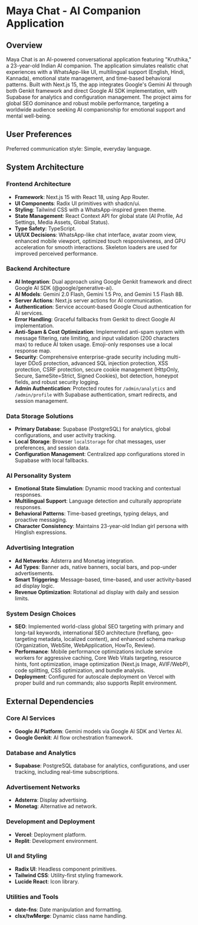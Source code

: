 # Maya Chat - AI Companion Application

## Overview
Maya Chat is an AI-powered conversational application featuring "Kruthika," a 23-year-old Indian AI companion. The application simulates realistic chat experiences with a WhatsApp-like UI, multilingual support (English, Hindi, Kannada), emotional state management, and time-based behavioral patterns. Built with Next.js 15, the app integrates Google's Gemini AI through both Genkit framework and direct Google AI SDK implementation, with Supabase for analytics and configuration management. The project aims for global SEO dominance and robust mobile performance, targeting a worldwide audience seeking AI companionship for emotional support and mental well-being.

## User Preferences
Preferred communication style: Simple, everyday language.

## System Architecture

### Frontend Architecture
- **Framework**: Next.js 15 with React 18, using App Router.
- **UI Components**: Radix UI primitives with shadcn/ui.
- **Styling**: Tailwind CSS with a WhatsApp-inspired green theme.
- **State Management**: React Context API for global state (AI Profile, Ad Settings, Media Assets, Global Status).
- **Type Safety**: TypeScript.
- **UI/UX Decisions**: WhatsApp-like chat interface, avatar zoom view, enhanced mobile viewport, optimized touch responsiveness, and GPU acceleration for smooth interactions. Skeleton loaders are used for improved perceived performance.

### Backend Architecture
- **AI Integration**: Dual approach using Google Genkit framework and direct Google AI SDK (@google/generative-ai).
- **AI Models**: Gemini 2.0 Flash, Gemini 1.5 Pro, and Gemini 1.5 Flash 8B.
- **Server Actions**: Next.js server actions for AI communication.
- **Authentication**: Service account-based Google Cloud authentication for AI services.
- **Error Handling**: Graceful fallbacks from Genkit to direct Google AI implementation.
- **Anti-Spam & Cost Optimization**: Implemented anti-spam system with message filtering, rate limiting, and input validation (200 characters max) to reduce AI token usage. Emoji-only responses use a local response map.
- **Security**: Comprehensive enterprise-grade security including multi-layer DDoS protection, advanced SQL injection protection, XSS protection, CSRF protection, secure cookie management (HttpOnly, Secure, SameSite=Strict, Signed Cookies), bot detection, honeypot fields, and robust security logging.
- **Admin Authentication**: Protected routes for `/admin/analytics` and `/admin/profile` with Supabase authentication, smart redirects, and session management.

### Data Storage Solutions
- **Primary Database**: Supabase (PostgreSQL) for analytics, global configurations, and user activity tracking.
- **Local Storage**: Browser `localStorage` for chat messages, user preferences, and session data.
- **Configuration Management**: Centralized app configurations stored in Supabase with local fallbacks.

### AI Personality System
- **Emotional State Simulation**: Dynamic mood tracking and contextual responses.
- **Multilingual Support**: Language detection and culturally appropriate responses.
- **Behavioral Patterns**: Time-based greetings, typing delays, and proactive messaging.
- **Character Consistency**: Maintains 23-year-old Indian girl persona with Hinglish expressions.

### Advertising Integration
- **Ad Networks**: Adsterra and Monetag integration.
- **Ad Types**: Banner ads, native banners, social bars, and pop-under advertisements.
- **Smart Triggering**: Message-based, time-based, and user activity-based ad display logic.
- **Revenue Optimization**: Rotational ad display with daily and session limits.

### System Design Choices
- **SEO**: Implemented world-class global SEO targeting with primary and long-tail keywords, international SEO architecture (hreflang, geo-targeting metadata, localized content), and enhanced schema markup (Organization, WebSite, WebApplication, HowTo, Review).
- **Performance**: Mobile performance optimizations include service workers for aggressive caching, Core Web Vitals targeting, resource hints, font optimization, image optimization (Next.js Image, AVIF/WebP), code splitting, CSS optimization, and bundle analysis.
- **Deployment**: Configured for autoscale deployment on Vercel with proper build and run commands; also supports Replit environment.

## External Dependencies

### Core AI Services
- **Google AI Platform**: Gemini models via Google AI SDK and Vertex AI.
- **Google Genkit**: AI flow orchestration framework.

### Database and Analytics
- **Supabase**: PostgreSQL database for analytics, configurations, and user tracking, including real-time subscriptions.

### Advertisement Networks
- **Adsterra**: Display advertising.
- **Monetag**: Alternative ad network.

### Development and Deployment
- **Vercel**: Deployment platform.
- **Replit**: Development environment.

### UI and Styling
- **Radix UI**: Headless component primitives.
- **Tailwind CSS**: Utility-first styling framework.
- **Lucide React**: Icon library.

### Utilities and Tools
- **date-fns**: Date manipulation and formatting.
- **clsx/twMerge**: Dynamic class name handling.